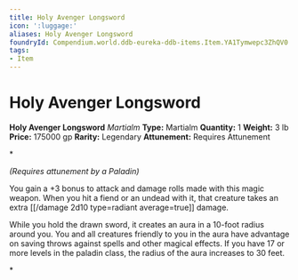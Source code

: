 ```yaml
---
title: Holy Avenger Longsword
icon: ':luggage:'
aliases: Holy Avenger Longsword
foundryId: Compendium.world.ddb-eureka-ddb-items.Item.YA1Tymwepc3ZhQV0
tags:
- Item
---
```


# Holy Avenger Longsword

**Holy Avenger Longsword**
_Martialm_
**Type:** Martialm
**Quantity:** 1
**Weight:** 3 lb
**Price:** 175000 gp
**Rarity:** Legendary
**Attunement:** Requires Attunement

*<div class="item-attunement"><i>(Requires attunement by a Paladin)</i><p>You gain a +3 bonus to attack and damage rolls made with this magic weapon. When you hit a fiend or an undead with it, that creature takes an extra  [[/damage 2d10 type=radiant average=true]] damage.

While you hold the drawn sword, it creates an aura in a 10-foot radius around you. You and all creatures friendly to you in the aura have advantage on saving throws against spells and other magical effects. If you have 17 or more levels in the paladin class, the radius of the aura increases to 30 feet.</p>*